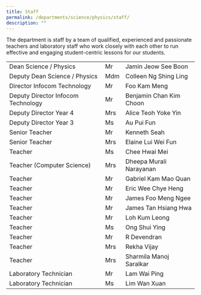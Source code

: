 ```yaml
---
title: Staff
permalink: /departments/science/physics/staff/
description: ""
---
```

The department is staff by a team of qualified, experienced and passionate teachers and laboratory staff who work closely with each other to run effective and engaging student-centric lessons for our students.

|                                    |     |                         |
|------------------------------------|-----|-------------------------|
| Dean Science / Physics             | Mr  | Jamin Jeow See Boon            |
| Deputy Dean Science / Physics      | Mdm | Colleen Ng Shing Ling   |
| Director Infocom Technology        | Mr  | Foo Kam Meng            |
| Deputy Director Infocom Technology | Mr  | Benjamin Chan Kim Choon |
| Deputy Director Year 4             | Mrs | Alice Teoh Yoke Yin     |
| Deputy Director Year 3             | Ms  | Au Pui Fun              |
| Senior Teacher                     | Mr  | Kenneth Seah            |
| Senior Teacher                     | Mrs | Elaine Lui Wei Fun      |
| Teacher                            | Ms  | Chee Hwai Mei           |
| Teacher (Computer Science)         | Mrs | Dheepa Murali Narayanan |
| Teacher                            | Mr  | Gabriel Kam Mao Quan    |
| Teacher                            | Mr  | Eric Wee Chye Heng      |
| Teacher                            | Mr  | James Foo Meng Ngee     |
| Teacher                            | Mr  | James Tan Hsiang Hwa    |
| Teacher                            | Mr  | Loh Kum Leong           |
| Teacher                            | Ms  | Ong Shui Ying           |
| Teacher                            | Mr  | R Devendran             |
| Teacher                            | Mrs | Rekha Vijay             |
| Teacher                            | Mrs | Sharmila Manoj Saralkar |
| Laboratory Technician              | Mr  | Lam Wai Ping            |
| Laboratory Technician              | Ms  | Lim Wan Xuan            |